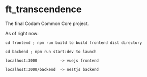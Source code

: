 # ft_transcendence
The final Codam Common Core project. 

As of right now:

	cd frontend ; npm run build to build frontend dist directory

	cd backend ; npm run start:dev to launch

	localhost:3000 			-> vuejs frontend

	localhost:3000/backend 	-> nestjs backend
	